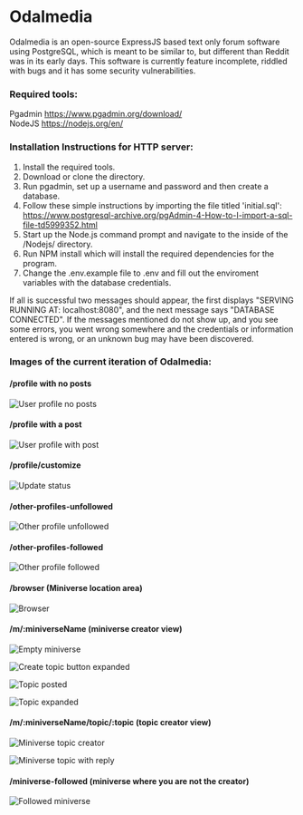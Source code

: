 # Odalmedia
Odalmedia is an open-source ExpressJS based text only forum software using PostgreSQL, which is
meant to be similar to, but different than Reddit was in its early days.
This software is currently feature incomplete, riddled with bugs and it has some
security vulnerabilities.

<h3>
Required tools:
</h3>

Pgadmin https://www.pgadmin.org/download/
<br>
NodeJS https://nodejs.org/en/

<h3>
Installation Instructions for HTTP server:
</h3>

1) Install the required tools.
2) Download or clone the directory.
3) Run pgadmin, set up a username and password and then create a database.
4) Follow these simple instructions by importing the file titled 'initial.sql':
https://www.postgresql-archive.org/pgAdmin-4-How-to-I-import-a-sql-file-td5999352.html
5) Start up the Node.js command prompt and navigate to the inside of the /Nodejs/ directory.
6) Run NPM install which will install the required dependencies for the program.
7) Change the .env.example file to .env and fill out the enviroment variables with the
database credentials.

If all is successful two messages should appear, the first displays
"SERVING RUNNING AT: localhost:8080", and the next message says
"DATABASE CONNECTED". If the messages mentioned do not show up, and you see some
errors, you went wrong somewhere and the credentials or
information entered is wrong, or an unknown bug may have been discovered.

<h3>
Images of the current iteration of Odalmedia:
</h3>

<h4> /profile with no posts </h4>

![User profile no posts](https://user-images.githubusercontent.com/36284384/96004694-8cc58880-0df0-11eb-8c3b-0df124c1df35.png)

<h4> /profile with a post </h4>

![User profile with post](https://user-images.githubusercontent.com/36284384/96004796-aa92ed80-0df0-11eb-833d-ff701fa8b57c.JPG)

<h4> /profile/customize </h4>

![Update status](https://user-images.githubusercontent.com/36284384/96005083-f6de2d80-0df0-11eb-92eb-7dce12851f93.png)

<h4> /other-profiles-unfollowed </h4>

![Other profile unfollowed](https://user-images.githubusercontent.com/36284384/96006602-82a48980-0df2-11eb-88b8-2402690e965f.JPG)

<h4> /other-profiles-followed </h4>

![Other profile followed](https://user-images.githubusercontent.com/36284384/96006741-a5cf3900-0df2-11eb-8b2b-5730404e8256.png)

<h4> /browser (Miniverse location area) </h4>

![Browser](https://user-images.githubusercontent.com/36284384/96005424-4886b800-0df1-11eb-842b-4cbf78349315.png)

<h4> /m/:miniverseName  (miniverse creator view)</h4>

![Empty miniverse](https://user-images.githubusercontent.com/36284384/96005559-681de080-0df1-11eb-9c21-8137a810b8bb.JPG)

![Create topic button expanded](https://user-images.githubusercontent.com/36284384/96005720-956a8e80-0df1-11eb-940c-b564d9fbb7f3.JPG)

![Topic posted](https://user-images.githubusercontent.com/36284384/96005774-a61b0480-0df1-11eb-8ce5-e95163774c28.JPG)

![Topic expanded](https://user-images.githubusercontent.com/36284384/96005833-b3d08a00-0df1-11eb-86d6-3384f3b233d4.png)

<h4> /m/:miniverseName/topic/:topic  (topic creator view) </h4>

![Miniverse topic creator](https://user-images.githubusercontent.com/36284384/96006202-16c22100-0df2-11eb-9663-c7c273390f54.png)

![Miniverse topic with reply](https://user-images.githubusercontent.com/36284384/96006356-3fe2b180-0df2-11eb-9907-1f1daf68aea5.JPG)


<h4> /miniverse-followed (miniverse where you are not the creator) </h4>

![Followed miniverse](https://user-images.githubusercontent.com/36284384/96007370-46255d80-0df3-11eb-925b-fb75819965e9.JPG)
